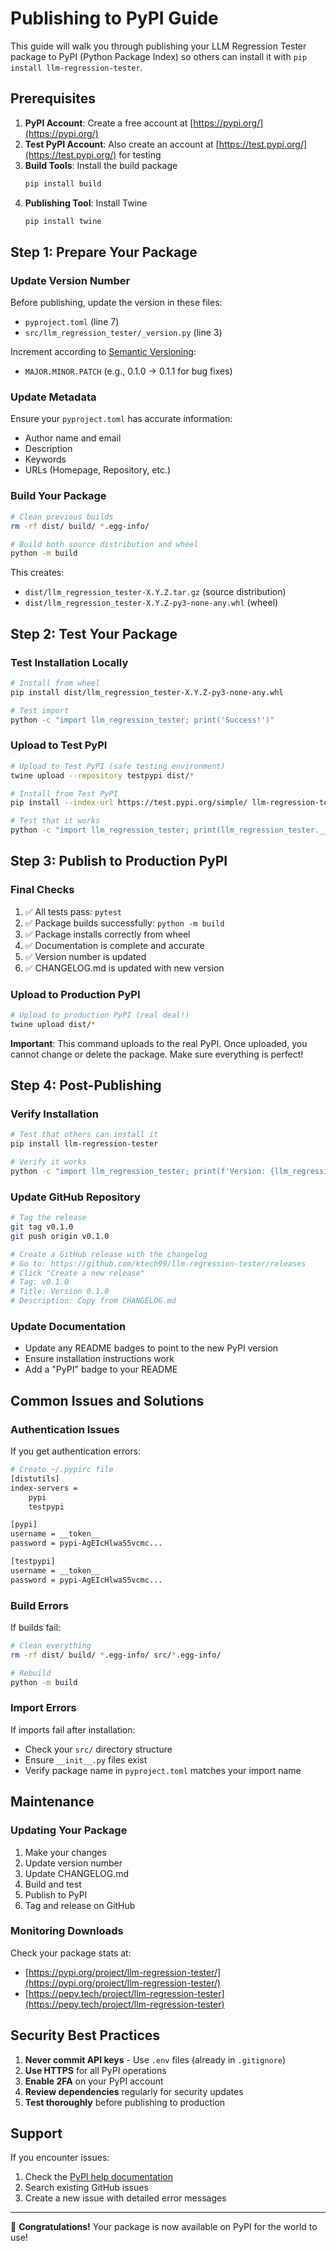 # Publishing to PyPI Guide

This guide will walk you through publishing your LLM Regression Tester package to PyPI (Python Package Index) so others can install it with `pip install llm-regression-tester`.

## Prerequisites

1. **PyPI Account**: Create a free account at [https://pypi.org/](https://pypi.org/)
2. **Test PyPI Account**: Also create an account at [https://test.pypi.org/](https://test.pypi.org/) for testing
3. **Build Tools**: Install the build package
   ```bash
   pip install build
   ```
4. **Publishing Tool**: Install Twine
   ```bash
   pip install twine
   ```

## Step 1: Prepare Your Package

### Update Version Number

Before publishing, update the version in these files:
- `pyproject.toml` (line 7)
- `src/llm_regression_tester/_version.py` (line 3)

Increment according to [Semantic Versioning](https://semver.org/):
- `MAJOR.MINOR.PATCH` (e.g., 0.1.0 → 0.1.1 for bug fixes)

### Update Metadata

Ensure your `pyproject.toml` has accurate information:
- Author name and email
- Description
- Keywords
- URLs (Homepage, Repository, etc.)

### Build Your Package

```bash
# Clean previous builds
rm -rf dist/ build/ *.egg-info/

# Build both source distribution and wheel
python -m build
```

This creates:
- `dist/llm_regression_tester-X.Y.Z.tar.gz` (source distribution)
- `dist/llm_regression_tester-X.Y.Z-py3-none-any.whl` (wheel)

## Step 2: Test Your Package

### Test Installation Locally

```bash
# Install from wheel
pip install dist/llm_regression_tester-X.Y.Z-py3-none-any.whl

# Test import
python -c "import llm_regression_tester; print('Success!')"
```

### Upload to Test PyPI

```bash
# Upload to Test PyPI (safe testing environment)
twine upload --repository testpypi dist/*

# Install from Test PyPI
pip install --index-url https://test.pypi.org/simple/ llm-regression-tester

# Test that it works
python -c "import llm_regression_tester; print(llm_regression_tester.__version__)"
```

## Step 3: Publish to Production PyPI

### Final Checks

1. ✅ All tests pass: `pytest`
2. ✅ Package builds successfully: `python -m build`
3. ✅ Package installs correctly from wheel
4. ✅ Documentation is complete and accurate
5. ✅ Version number is updated
6. ✅ CHANGELOG.md is updated with new version

### Upload to Production PyPI

```bash
# Upload to production PyPI (real deal!)
twine upload dist/*
```

**Important**: This command uploads to the real PyPI. Once uploaded, you cannot change or delete the package. Make sure everything is perfect!

## Step 4: Post-Publishing

### Verify Installation

```bash
# Test that others can install it
pip install llm-regression-tester

# Verify it works
python -c "import llm_regression_tester; print(f'Version: {llm_regression_tester.__version__}')"
```

### Update GitHub Repository

```bash
# Tag the release
git tag v0.1.0
git push origin v0.1.0

# Create a GitHub release with the changelog
# Go to: https://github.com/ktech99/llm-regression-tester/releases
# Click "Create a new release"
# Tag: v0.1.0
# Title: Version 0.1.0
# Description: Copy from CHANGELOG.md
```

### Update Documentation

- Update any README badges to point to the new PyPI version
- Ensure installation instructions work
- Add a "PyPI" badge to your README

## Common Issues and Solutions

### Authentication Issues
If you get authentication errors:
```bash
# Create ~/.pypirc file
[distutils]
index-servers =
    pypi
    testpypi

[pypi]
username = __token__
password = pypi-AgEIcHlwaS5vcmc...

[testpypi]
username = __token__
password = pypi-AgEIcHlwaS5vcmc...
```

### Build Errors
If builds fail:
```bash
# Clean everything
rm -rf dist/ build/ *.egg-info/ src/*.egg-info/

# Rebuild
python -m build
```

### Import Errors
If imports fail after installation:
- Check your `src/` directory structure
- Ensure `__init__.py` files exist
- Verify package name in `pyproject.toml` matches your import name

## Maintenance

### Updating Your Package

1. Make your changes
2. Update version number
3. Update CHANGELOG.md
4. Build and test
5. Publish to PyPI
6. Tag and release on GitHub

### Monitoring Downloads

Check your package stats at:
- [https://pypi.org/project/llm-regression-tester/](https://pypi.org/project/llm-regression-tester/)
- [https://pepy.tech/project/llm-regression-tester](https://pepy.tech/project/llm-regression-tester)

## Security Best Practices

1. **Never commit API keys** - Use `.env` files (already in `.gitignore`)
2. **Use HTTPS** for all PyPI operations
3. **Enable 2FA** on your PyPI account
4. **Review dependencies** regularly for security updates
5. **Test thoroughly** before publishing to production

## Support

If you encounter issues:
1. Check the [PyPI help documentation](https://pypi.org/help/)
2. Search existing GitHub issues
3. Create a new issue with detailed error messages

---

🎉 **Congratulations!** Your package is now available on PyPI for the world to use!
